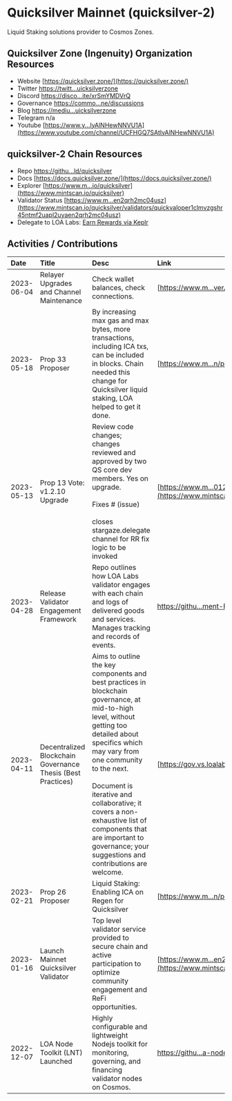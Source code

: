 # Quicksilver Mainnet (quicksilver-2)

Liquid Staking solutions provider to Cosmos Zones.  

## Quicksilver Zone (Ingenuity) Organization Resources

* Website [https://quicksilver.zone/](https://quicksilver.zone/)
* Twitter [https://twitt...uicksilverzone](https://twitter.com/quicksilverzone)
* Discord [https://disco...ite/xrSmYMDVrQ](https://discord.com/invite/xrSmYMDVrQ)
* Governance [https://commo...ne/discussions](https://commonwealth.im/quicksilver-zone/discussions)
* Blog [https://mediu...uicksilverzone](https://medium.com/quicksilverzone)
* Telegram n/a
* Youtube [https://www.y...IyAlNHewNNVU1A](https://www.youtube.com/channel/UCFHGQ7SAtIyAlNHewNNVU1A)

## quicksilver-2 Chain Resources

* Repo [https://githu...ld/quicksilver](https://github.com/ingenuity-build/quicksilver)
* Docs [https://docs.quicksilver.zone/](https://docs.quicksilver.zone/)
* Explorer [https://www.m...io/quicksilver](https://www.mintscan.io/quicksilver)
* Validator Status [https://www.m...en2qrh2mc04usz](https://www.mintscan.io/quicksilver/validators/quickvaloper1clmvzgshr45ntmf2uapl2uyaen2qrh2mc04usz)
* Delegate to LOA Labs: [Earn Rewards via Keplr](https://wallet.keplr.app/chains/quicksilver?modal=validator&chain=quicksilver-2&validator_address=quickvaloper1clmvzgshr45ntmf2uapl2uyaen2qrh2mc04usz&referral=true)

## Activities / Contributions
| Date | Title | Desc | Link | Type |
| :----------- | :------------ | :-------------------------------- | :---- | :---- |
| 2023-06-04 | Relayer Upgrades and Channel Maintenance | Check wallet balances, check connections. | [https://www.m...ver/channel-19](https://www.mintscan.io/regen/relayers/channel-63/quicksilver/channel-19) | INF-2, INF-1 |
| 2023-05-18 | Prop 33 Proposer | By increasing max gas and max bytes, more transactions, including ICA txs, can be included in blocks. Chain needed this change for Quicksilver liquid staking, LOA helped to get it done. | [https://www.m...n/proposals/33](https://www.mintscan.io/regen/proposals/33) | GOV-6, GOV-9 |
| 2023-05-13 | Prop 13 Vote: v1.2.10 Upgrade | Review code changes; changes reviewed and approved by two QS core dev members. Yes on upgrade. <br><br>Fixes # (issue)<br><br>closes stargaze.delegate channel for RR fix logic to be invoked | [https://www.m...012209E9ECBFF9](https://www.mintscan.io/quicksilver/txs/7E530F3DA0EE225B02FB9A4604AB29D5EFBDC7AB324B54F0AB012209E9ECBFF9) | GOV-6, PGs-13 |
| 2023-04-28 | Release Validator Engagement Framework | Repo outlines how LOA Labs validator engages with each chain and logs of delivered goods and services. Manages tracking and records of events.  | [https://githu...ment-Framework](https://github.com/LOA-Labs/Validator-Engagement-Framework) | PGs-12 |
| 2023-04-11 | Decentralized Blockchain Governance Thesis (Best Practices) | Aims to outline the key components and best practices in blockchain governance, at mid-to-high level, without getting too detailed about specifics which may vary from one community to the next.<br><br>Document is iterative and collaborative; it covers a non-exhaustive list of components that are important to governance; your suggestions and contributions are welcome. | [https://gov.vs.loalabs.io/](https://gov.vs.loalabs.io/) | GOV-9, GOV-6, PGs-12 |
| 2023-02-21 | Prop 26 Proposer | Liquid Staking: Enabling ICA on Regen for Quicksilver | [https://www.m...n/proposals/26](https://www.mintscan.io/regen/proposals/26) | PGs-11 |
| 2023-01-16 | Launch Mainnet Quicksilver Validator | Top level validator service provided to secure chain and active participation to optimize community engagement and ReFi opportunities. | [https://www.m...en2qrh2mc04usz](https://www.mintscan.io/quicksilver/validators/quickvaloper1clmvzgshr45ntmf2uapl2uyaen2qrh2mc04usz) | PGs-16, GOV-7, GOV-10 |
| 2022-12-07 | LOA Node Toolkit (LNT) Launched | Highly configurable and lightweight Nodejs toolkit for monitoring, governing, and financing validator nodes on Cosmos. | [https://githu...a-node-toolkit](https://github.com/LOA-Labs/loa-node-toolkit) | PGs-12, INF-5, PGs-14 |